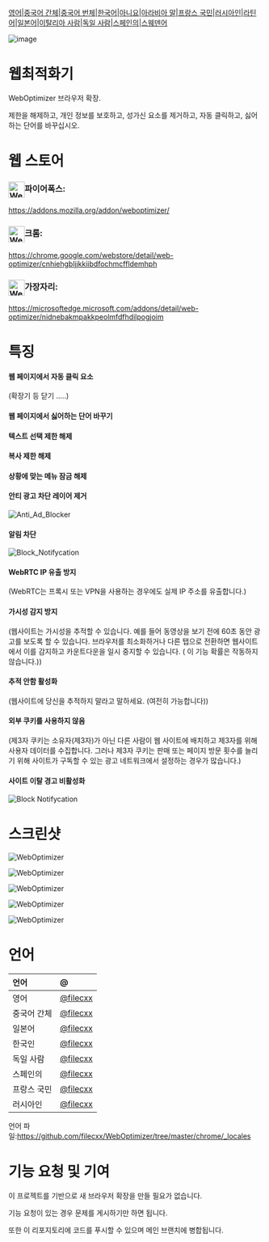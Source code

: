 [영어](./README.md)\|[중국어 간체](./README.zh-CN.md)\|[중국어 번체](./README.zh-TW.md)\|[한국어](./README.ko.md)\|[아니요](./README.hi.md)\|[아라비아 말](./README.ar.md)\|[프랑스 국민](./README.fr.md)\|[러시아인](./README.ru.md)\|[라틴어](./README.la.md)\|[일본어](./README.ja.md)\|[이탈리아 사람](./README.it.md)\|[독일 사람](./README.de.md)\|[스페인의](./README.es.md)\|[스웨덴어](./README.sv.md)

![image](chrome/icons/icon.png)

# 웹최적화기

WebOptimizer 브라우저 확장.

제한을 해제하고, 개인 정보를 보호하고, 성가신 요소를 제거하고, 자동 클릭하고, 싫어하는 단어를 바꾸십시오.

# 웹 스토어

### <img src="webstore/images/firefox.png" width="32" height="32" alt="WebOptimizer Firefox" align="center" />파이어폭스:

<https://addons.mozilla.org/addon/weboptimizer/>

### <img src="webstore/images/chrome.png" width="32" height="32" alt="WebOptimizer Chrome" align="center" />크롬:

<https://chrome.google.com/webstore/detail/web-optimizer/cnhiehgbljjkkiibdfochmcffldemhph>

### <img src="webstore/images/edge.png" width="32" height="32" alt="WebOptimizer Edge" align="center" />가장자리:

<https://microsoftedge.microsoft.com/addons/detail/web-optimizer/nidnebakmpakkpeolmfdfhdilpogjoim>

# 특징

#### 웹 페이지에서 자동 클릭 요소

(확장기 등 닫기 .....)

#### 웹 페이지에서 싫어하는 단어 바꾸기

#### 텍스트 선택 제한 해제

#### 복사 제한 해제

#### 상황에 맞는 메뉴 잠금 해제

#### 안티 광고 차단 레이어 제거

![Anti_Ad_Blocker](chrome/images/anti_adblock.png)

#### 알림 차단

![Block_Notifycation](chrome/images/notification.png)

#### WebRTC IP 유출 방지

(WebRTC는 프록시 또는 VPN을 사용하는 경우에도 실제 IP 주소를 유출합니다.)

#### 가시성 감지 방지

(웹사이트는 가시성을 추적할 수 있습니다. 예를 들어 동영상을 보기 전에 60초 동안 광고를 보도록 할 수 있습니다. 브라우저를 최소화하거나 다른 탭으로 전환하면 웹사이트에서 이를 감지하고 카운트다운을 일시 중지할 수 있습니다. ( 이 기능 확률은 작동하지 않습니다.))

#### 추적 안함 활성화

(웹사이트에 당신을 추적하지 말라고 말하세요. (여전히 가능합니다))

#### 외부 쿠키를 사용하지 않음

(제3자 쿠키는 소유자(제3자)가 아닌 다른 사람이 웹 사이트에 배치하고 제3자를 위해 사용자 데이터를 수집합니다. 그러나 제3자 쿠키는 판매 또는 페이지 방문 횟수를 늘리기 위해 사이트가 구독할 수 있는 광고 네트워크에서 설정하는 경우가 많습니다.)

#### 사이트 이탈 경고 비활성화

![Block Notifycation](chrome/images/leave_this_site.png)

# 스크린샷

![WebOptimizer](screenshots/1.png)

![WebOptimizer](screenshots/2.png)

![WebOptimizer](screenshots/3.png)

![WebOptimizer](screenshots/auto_click.png)

![WebOptimizer](screenshots/replace_words_google.png)

# 언어

| 언어     | @                                      |
| :----- | :------------------------------------- |
| 영어     | [@filecxx](https://github.com/filecxx) |
| 중국어 간체 | [@filecxx](https://github.com/filecxx) |
| 일본어    | [@filecxx](https://github.com/filecxx) |
| 한국인    | [@filecxx](https://github.com/filecxx) |
| 독일 사람  | [@filecxx](https://github.com/filecxx) |
| 스페인의   | [@filecxx](https://github.com/filecxx) |
| 프랑스 국민 | [@filecxx](https://github.com/filecxx) |
| 러시아인   | [@filecxx](https://github.com/filecxx) |

언어 파일:<https://github.com/filecxx/WebOptimizer/tree/master/chrome/_locales>

# 기능 요청 및 기여

이 프로젝트를 기반으로 새 브라우저 확장을 만들 필요가 없습니다.

기능 요청이 있는 경우 문제를 게시하기만 하면 됩니다.

또한 이 리포지토리에 코드를 푸시할 수 있으며 메인 브랜치에 병합됩니다.
